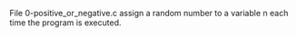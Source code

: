 File 0-positive_or_negative.c assign a random number
 to a variable n each time the program is
 executed.
